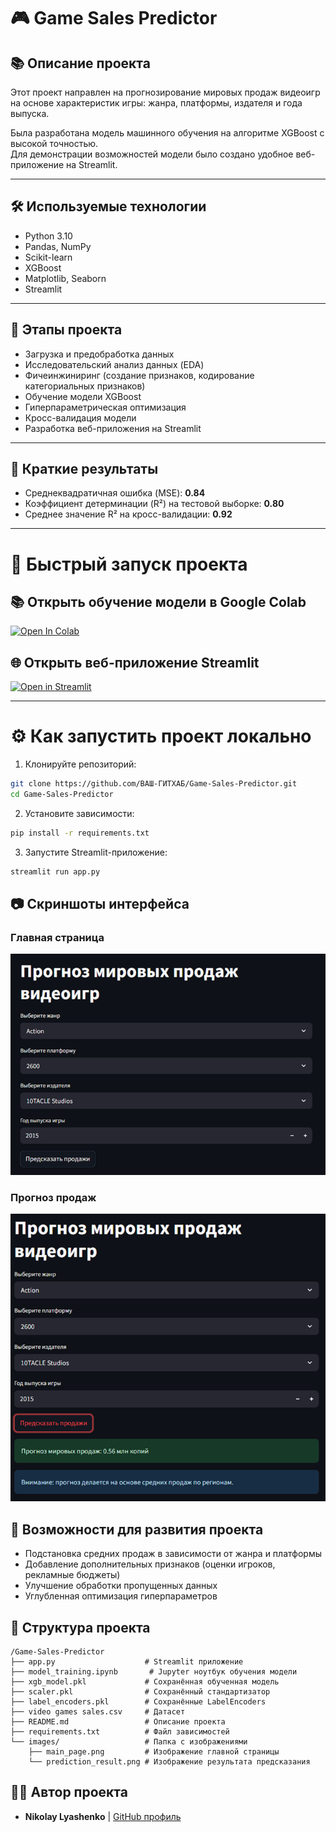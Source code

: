 # 🎮 Game Sales Predictor

## 📚 Описание проекта
Этот проект направлен на прогнозирование мировых продаж видеоигр на основе характеристик игры: жанра, платформы, издателя и года выпуска.

Была разработана модель машинного обучения на алгоритме XGBoost с высокой точностью.  
Для демонстрации возможностей модели было создано удобное веб-приложение на Streamlit.

---

## 🛠 Используемые технологии
- Python 3.10
- Pandas, NumPy
- Scikit-learn
- XGBoost
- Matplotlib, Seaborn
- Streamlit

---

## 🧩 Этапы проекта
- Загрузка и предобработка данных
- Исследовательский анализ данных (EDA)
- Фичеинжиниринг (создание признаков, кодирование категориальных признаков)
- Обучение модели XGBoost
- Гиперпараметрическая оптимизация
- Кросс-валидация модели
- Разработка веб-приложения на Streamlit

---

## 🎯 Краткие результаты
- Среднеквадратичная ошибка (MSE): **0.84**
- Коэффициент детерминации (R²) на тестовой выборке: **0.80**
- Среднее значение R² на кросс-валидации: **0.92**

---

# 🚀 Быстрый запуск проекта

## 📚 Открыть обучение модели в Google Colab

[![Open In Colab](https://colab.research.google.com/assets/colab-badge.svg)](https://colab.research.google.com/github/Dark1Loki/Game-Sales-Predictor/blob/main/model_training.ipynb)

## 🌐 Открыть веб-приложение Streamlit

[![Open in Streamlit](https://static.streamlit.io/badges/streamlit_badge_black_white.svg)](https://share.streamlit.io/Dark1Loki/Game-Sales-Predictor/main/app.py)

---

# ⚙️ Как запустить проект локально

1. Клонируйте репозиторий:

```bash
git clone https://github.com/ВАШ-ГИТХАБ/Game-Sales-Predictor.git
cd Game-Sales-Predictor
```

2. Установите зависимости:
```bash
pip install -r requirements.txt
```
3. Запустите Streamlit-приложение:
```bash
streamlit run app.py
```

## 📷 Скриншоты интерфейса

### Главная страница
![Главная страница](images/main_page.png)

### Прогноз продаж
![Прогноз продаж](images/prediction_result.png)


## 📌 Возможности для развития проекта
- Подстановка средних продаж в зависимости от жанра и платформы
- Добавление дополнительных признаков (оценки игроков, рекламные бюджеты)
- Улучшение обработки пропущенных данных
- Углубленная оптимизация гиперпараметров

## 📂 Структура проекта
```plaintext
/Game-Sales-Predictor
├── app.py                    # Streamlit приложение
├── model_training.ipynb       # Jupyter ноутбук обучения модели
├── xgb_model.pkl             # Сохранённая обученная модель
├── scaler.pkl                # Сохранённый стандартизатор
├── label_encoders.pkl        # Сохранённые LabelEncoders
├── video games sales.csv     # Датасет
├── README.md                 # Описание проекта
├── requirements.txt          # Файл зависимостей
└── images/                   # Папка с изображениями
    ├── main_page.png         # Изображение главной страницы
    └── prediction_result.png # Изображение результата предсказания
```
## 👨‍💻 Автор проекта
- **Nikolay Lyashenko** | [GitHub профиль](https://github.com/Dark1Loki)
